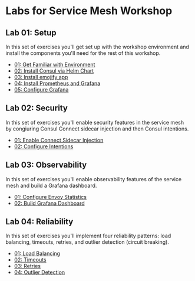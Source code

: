 # Labs for Service Mesh Workshop

## Lab 01: Setup

In this set of exercises you'll get set up with the workshop environment and install the components you'll need for the rest of this workshop.

* [01: Get Familiar with Environment](lab-01/01-get-familiar-with-environment/index.md)
* [02: Install Consul via Helm Chart](lab-01/02-install-consul/index.md)
* [03: Install emojify app](lab-01/03-install-emojify-app/index.md)
* [04: Install Prometheus and Grafana](lab-01/04-install-prometheus-and-grafana/index.md)
* [05: Configure Grafana](lab-01/05-configure-grafana/index.md)

## Lab 02: Security

In this set of exercises you'll enable security features in the service mesh by congiuring Consul Connect sidecar injection and then Consul intentions.

* [01: Enable Connect Sidecar Injection](lab-02/01-enable-connect-inject/index.md)
* [02: Configure Intentions](lab-02/02-configure-intentions/index.md)

## Lab 03: Observability

In this set of exercises you'll enable observability features of the service mesh and build a Grafana dashboard.

* [01: Configure Envoy Statistics](lab-03/01-configure-envoy-statistics/index.md)
* [02: Build Grafana Dashboard](lab-03/02-build-grafana-dashboard/index.md)

## Lab 04: Reliability

In this set of exercises you'll implement four reliability patterns: load balancing, timeouts, retries, and outlier detection (circuit breaking).

* [01: Load Balancing](lab-04/01-load-balancing/index.md)
* [02: Timeouts](lab-04/02-timeouts/index.md)
* [03: Retries](lab-04/03-retries/index.md)
* [04: Outlier Detection](lab-04/04-outlier-detection/index.md)

